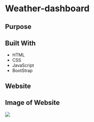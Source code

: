 # Weather-dashboard

## Purpose

## Built With
* HTML
* CSS
* JavaScript
* BootStrap

## Website

## Image of Website
![](assets/images/finaScreenshot.png)
